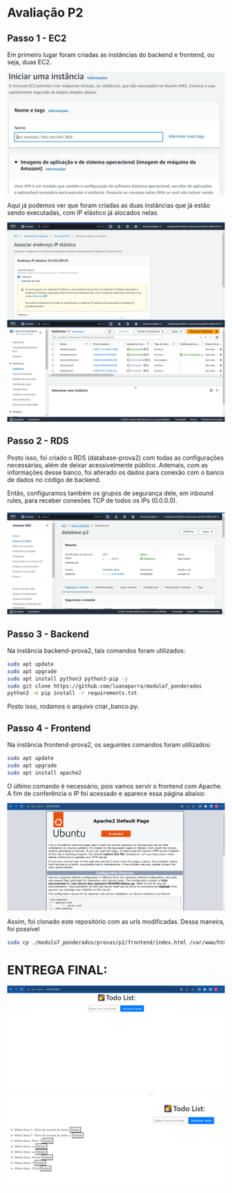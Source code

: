 # Avaliação P2

## Passo 1 - EC2
Em primeiro lugar foram criadas as instâncias do backend e frontend, ou seja, duas EC2. 

<img src="./media/instancia1.png" display="flex">

Aqui já podemos ver que foram criadas as duas instâncias que já estão sendo executadas, com IP elástico já alocados nelas.

<img src="./media/ipelastico.png" display="flex">
<img src="./media/instancia2.png" display="flex">

## Passo 2 - RDS
Posto isso, foi criado o RDS (database-prova2) com todas as configurações necessárias, além de deixar acessivelmente público. Ademais, com as informações desse banco, foi alterado os dados para conexão com o banco de dados no código de backend.

Então, configuramos também os grupos de segurança dele, em inbound rules, para receber conexões TCP de todos os IPs (0.0.0.0).

<img src="./media/rds.png" display="flex">

## Passo 3 - Backend
Na instância backend-prova2, tais comandos foram utilizados:

```bash
sudo apt update
sudo apt upgrade
sudo apt install python3 python3-pip -y
sudo git clone https://github.com/luanaparra/modulo7_ponderados
python3 -m pip install -r requirements.txt
```
Posto isso, rodamos o arquivo criar_banco.py.

## Passo 4 - Frontend
Na instância frontend-prova2, os seguintes comandos foram utilizados:

```bash
sudo apt update
sudo apt upgrade
sudo apt install apache2
```
O último comando é necessário, pois vamos servir o frontend com Apache. A fim de conferência o IP foi acessado e aparece essa página abaixo:

<img src="./media/apache.png" display="flex">

Assim, foi clonado este repositório com as urls modificadas. Dessa maneira, foi possível 

```bash
sudo cp ./modulo7_ponderados/provas/p2/frontend/index.html /var/www/html
```

# ENTREGA FINAL:

<img src="./media/tela-front1.png" display="flex">

<img src="./media/tela-front.png" display="flex">

